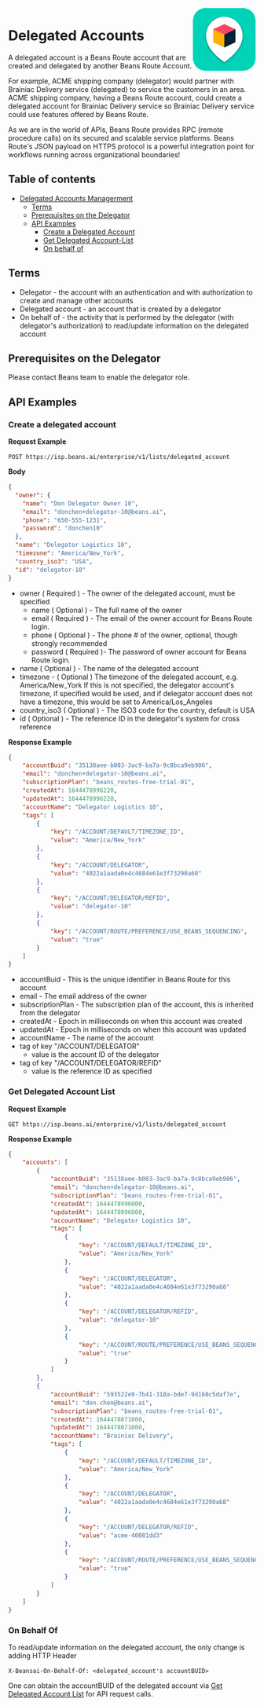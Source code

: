 

<img src="../../assets/images/beans-128x128.png" align="right" />

# Delegated Accounts

A delegated account is a Beans Route account that are created and delegated by another Beans Route Account.

For example, ACME shipping company (delegator) would partner with Brainiac Delivery service (delegated) to service the customers in an area. ACME shipping company, having a Beans Route account, could create a delegated account for Brainiac Delivery service so Brainiac Delivery service could use features offered by Beans Route.

As we are in the world of APIs, Beans Route provides RPC (remote procedure calls) on its secured and scalable service platforms. Beans Route's JSON payload on HTTPS protocol is a powerful integration point for workflows running across organizational boundaries!



## Table of contents

- [Delegated Accounts Managerment](#delegate-accounts)
  - [Terms](#terms)
  - [Prerequisites on the Delegator](#prerequistes-on-the-delegator)
  - [API Examples](#api-examples)
    - [Create a Delegated Account](#create-a-delegated-account)
    - [Get Delegated Account-List](#get-delegated-account-list)
    - [On behalf of](#on-behalf-of)



## Terms

- Delegator - the account with an authentication and with authorization to create and manage other accounts
- Delegated account - an account that is created by a delegator
- On behalf of - the activity that is performed by the delegator (with delegator's authorization) to read/update information on the delegated account



## Prerequisites on the Delegator

Please contact Beans team to enable the delegator role.



## API Examples

### Create a delegated account

**Request Example**

```
POST https://isp.beans.ai/enterprise/v1/lists/delegated_account
```

**Body**

```json
{
  "owner": {
    "name": "Don Delegator Owner 10",
    "email": "donchen+delegator-10@beans.ai",
    "phone": "650-555-1231",
    "password": "donchen10"
  },
  "name": "Delegator Logistics 10",
  "timezone": "America/New_York",
  "country_iso3": "USA",
  "id": "delegator-10"
}
```

- owner ( Required ) - The owner of the delegated account, must be specified
  - name ( Optional ) - The full name of the owner
  - email ( Required ) - The email of the owner account for Beans Route login.
  - phone ( Optional ) - The phone # of the owner, optional, though strongly recommended
  - password ( Required )- The password of owner account for Beans Route login.
- name ( Optional ) - The name of the delegated account
- timezone - ( Optional )
  The timezone of the delegated account, e.g. America/New_York
  If this is not specified, the delegator account's timezone, if specified would be used, 
  and if delegator account does not have a timezone, this would be set to America/Los_Angeles
- country_iso3 ( Optional ) - The ISO3 code for the country, default is USA
- id ( Optional ) - The reference ID in the delegator's system for cross reference

**Response Example**

```json
{
    "accountBuid": "35138aee-b003-3ac9-ba7a-9c8bca9eb906",
    "email": "donchen+delegator-10@beans.ai",
    "subscriptionPlan": "beans_routes-free-trial-01",
    "createdAt": 1644478996220,
    "updatedAt": 1644478996220,
    "accountName": "Delegator Logistics 10",
    "tags": [
        {
            "key": "/ACCOUNT/DEFAULT/TIMEZONE_ID",
            "value": "America/New_York"
        },
        {
            "key": "/ACCOUNT/DELEGATOR",
            "value": "4022a1aada0e4c4684e61e3f73290a68"
        },
        {
            "key": "/ACCOUNT/DELEGATOR/REFID",
            "value": "delegator-10"
        },
        {
            "key": "/ACCOUNT/ROUTE/PREFERENCE/USE_BEANS_SEQUENCING",
            "value": "true"
        }
    ]
}
```

- accountBuid - This is the unique identifier in Beans Route for this account
- email - The email address of the owner
- subscriptionPlan - The subscription plan of the account, this is inherited from the delegator
- createdAt - Epoch in milliseconds on when this account was created
- updatedAt - Epoch in milliseconds on when this account was updated
- accountName - The name of the account
- tag of key "/ACCOUNT/DELEGATOR"
  - value is the account ID of the delegator
- tag of key "/ACCOUNT/DELEGATOR/REFID"
  - value is the reference ID as specified



### Get Delegated Account List

**Request Example**

```
GET https://isp.beans.ai/enterprise/v1/lists/delegated_account
```

**Response Example**

```json
{
    "accounts": [
        {
            "accountBuid": "35138aee-b003-3ac9-ba7a-9c8bca9eb906",
            "email": "donchen+delegator-10@beans.ai",
            "subscriptionPlan": "beans_routes-free-trial-01",
            "createdAt": 1644478996000,
            "updatedAt": 1644478996000,
            "accountName": "Delegator Logistics 10",
            "tags": [
                {
                    "key": "/ACCOUNT/DEFAULT/TIMEZONE_ID",
                    "value": "America/New_York"
                },
                {
                    "key": "/ACCOUNT/DELEGATOR",
                    "value": "4022a1aada0e4c4684e61e3f73290a68"
                },
                {
                    "key": "/ACCOUNT/DELEGATOR/REFID",
                    "value": "delegator-10"
                },
                {
                    "key": "/ACCOUNT/ROUTE/PREFERENCE/USE_BEANS_SEQUENCING",
                    "value": "true"
                }
            ]
        },
        {
            "accountBuid": "593522e9-7b41-310a-bde7-9d160c5daf7e",
            "email": "don.chen@beans.ai",
            "subscriptionPlan": "beans_routes-free-trial-01",
            "createdAt": 1644478071000,
            "updatedAt": 1644478071000,
            "accountName": "Brainiac Delivery",
            "tags": [
                {
                    "key": "/ACCOUNT/DEFAULT/TIMEZONE_ID",
                    "value": "America/New_York"
                },
                {
                    "key": "/ACCOUNT/DELEGATOR",
                    "value": "4022a1aada0e4c4684e61e3f73290a68"
                },
                {
                    "key": "/ACCOUNT/DELEGATOR/REFID",
                    "value": "acme-40081dd3"
                },
                {
                    "key": "/ACCOUNT/ROUTE/PREFERENCE/USE_BEANS_SEQUENCING",
                    "value": "true"
                }
            ]
        }
    ]
}
```



### On Behalf Of

To read/update information on the delegated account, the only change is adding HTTP Header

```
X-Beansai-On-Behalf-Of: <delegated_account's accountBUID>
```

One can obtain the accountBUID of the delegated account via [Get Delegated Account List](#get-delegated-account-list) for API request calls.

